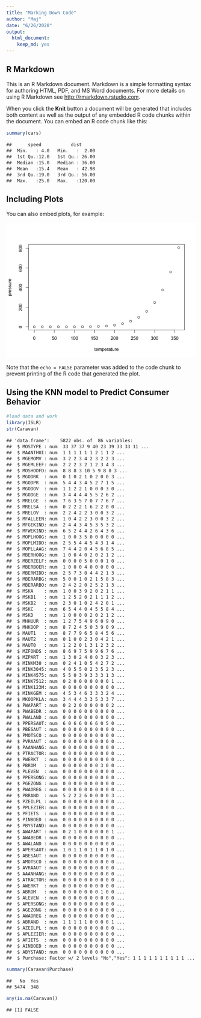 ```yaml
---
title: "Marking Down Code"
author: "Maj"
date: "6/26/2020"
output: 
  html_document: 
    keep_md: yes
---
```




## R Markdown

This is an R Markdown document. Markdown is a simple formatting syntax for authoring HTML, PDF, and MS Word documents. For more details on using R Markdown see <http://rmarkdown.rstudio.com>.

When you click the **Knit** button a document will be generated that includes both content as well as the output of any embedded R code chunks within the document. You can embed an R code chunk like this:


```r
summary(cars)
```

```
##      speed           dist       
##  Min.   : 4.0   Min.   :  2.00  
##  1st Qu.:12.0   1st Qu.: 26.00  
##  Median :15.0   Median : 36.00  
##  Mean   :15.4   Mean   : 42.98  
##  3rd Qu.:19.0   3rd Qu.: 56.00  
##  Max.   :25.0   Max.   :120.00
```

## Including Plots

You can also embed plots, for example:

![](MarkDownCode_files/figure-html/pressure-1.png)<!-- -->

Note that the `echo = FALSE` parameter was added to the code chunk to prevent printing of the R code that generated the plot.

## Using the KNN model to Predict Consumer Behavior


```r
#load data and work
library(ISLR)
str(Caravan)
```

```
## 'data.frame':	5822 obs. of  86 variables:
##  $ MOSTYPE : num  33 37 37 9 40 23 39 33 33 11 ...
##  $ MAANTHUI: num  1 1 1 1 1 1 2 1 1 2 ...
##  $ MGEMOMV : num  3 2 2 3 4 2 3 2 2 3 ...
##  $ MGEMLEEF: num  2 2 2 3 2 1 2 3 4 3 ...
##  $ MOSHOOFD: num  8 8 8 3 10 5 9 8 8 3 ...
##  $ MGODRK  : num  0 1 0 2 1 0 2 0 0 3 ...
##  $ MGODPR  : num  5 4 4 3 4 5 2 7 1 5 ...
##  $ MGODOV  : num  1 1 2 2 1 0 0 0 3 0 ...
##  $ MGODGE  : num  3 4 4 4 4 5 5 2 6 2 ...
##  $ MRELGE  : num  7 6 3 5 7 0 7 7 6 7 ...
##  $ MRELSA  : num  0 2 2 2 1 6 2 2 0 0 ...
##  $ MRELOV  : num  2 2 4 2 2 3 0 0 3 2 ...
##  $ MFALLEEN: num  1 0 4 2 2 3 0 0 3 2 ...
##  $ MFGEKIND: num  2 4 4 3 4 5 3 5 3 2 ...
##  $ MFWEKIND: num  6 5 2 4 4 2 6 4 3 6 ...
##  $ MOPLHOOG: num  1 0 0 3 5 0 0 0 0 0 ...
##  $ MOPLMIDD: num  2 5 5 4 4 5 4 3 1 4 ...
##  $ MOPLLAAG: num  7 4 4 2 0 4 5 6 8 5 ...
##  $ MBERHOOG: num  1 0 0 4 0 2 0 2 1 2 ...
##  $ MBERZELF: num  0 0 0 0 5 0 0 0 1 0 ...
##  $ MBERBOER: num  1 0 0 0 4 0 0 0 0 0 ...
##  $ MBERMIDD: num  2 5 7 3 0 4 4 2 1 3 ...
##  $ MBERARBG: num  5 0 0 1 0 2 1 5 8 3 ...
##  $ MBERARBO: num  2 4 2 2 0 2 5 2 1 3 ...
##  $ MSKA    : num  1 0 0 3 9 2 0 2 1 1 ...
##  $ MSKB1   : num  1 2 5 2 0 2 1 1 1 2 ...
##  $ MSKB2   : num  2 3 0 1 0 2 4 2 0 1 ...
##  $ MSKC    : num  6 5 4 4 0 4 5 5 8 4 ...
##  $ MSKD    : num  1 0 0 0 0 2 0 2 1 2 ...
##  $ MHHUUR  : num  1 2 7 5 4 9 6 0 9 0 ...
##  $ MHKOOP  : num  8 7 2 4 5 0 3 9 0 9 ...
##  $ MAUT1   : num  8 7 7 9 6 5 8 4 5 6 ...
##  $ MAUT2   : num  0 1 0 0 2 3 0 4 2 1 ...
##  $ MAUT0   : num  1 2 2 0 1 3 1 2 3 2 ...
##  $ MZFONDS : num  8 6 9 7 5 9 9 6 7 6 ...
##  $ MZPART  : num  1 3 0 2 4 0 0 3 2 3 ...
##  $ MINKM30 : num  0 2 4 1 0 5 4 2 7 2 ...
##  $ MINK3045: num  4 0 5 5 0 2 3 5 2 3 ...
##  $ MINK4575: num  5 5 0 3 9 3 3 3 1 3 ...
##  $ MINK7512: num  0 2 0 0 0 0 0 0 0 1 ...
##  $ MINK123M: num  0 0 0 0 0 0 0 0 0 0 ...
##  $ MINKGEM : num  4 5 3 4 6 3 3 3 2 4 ...
##  $ MKOOPKLA: num  3 4 4 4 3 3 5 3 3 7 ...
##  $ PWAPART : num  0 2 2 0 0 0 0 0 0 2 ...
##  $ PWABEDR : num  0 0 0 0 0 0 0 0 0 0 ...
##  $ PWALAND : num  0 0 0 0 0 0 0 0 0 0 ...
##  $ PPERSAUT: num  6 0 6 6 0 6 6 0 5 0 ...
##  $ PBESAUT : num  0 0 0 0 0 0 0 0 0 0 ...
##  $ PMOTSCO : num  0 0 0 0 0 0 0 0 0 0 ...
##  $ PVRAAUT : num  0 0 0 0 0 0 0 0 0 0 ...
##  $ PAANHANG: num  0 0 0 0 0 0 0 0 0 0 ...
##  $ PTRACTOR: num  0 0 0 0 0 0 0 0 0 0 ...
##  $ PWERKT  : num  0 0 0 0 0 0 0 0 0 0 ...
##  $ PBROM   : num  0 0 0 0 0 0 0 3 0 0 ...
##  $ PLEVEN  : num  0 0 0 0 0 0 0 0 0 0 ...
##  $ PPERSONG: num  0 0 0 0 0 0 0 0 0 0 ...
##  $ PGEZONG : num  0 0 0 0 0 0 0 0 0 0 ...
##  $ PWAOREG : num  0 0 0 0 0 0 0 0 0 0 ...
##  $ PBRAND  : num  5 2 2 2 6 0 0 0 0 3 ...
##  $ PZEILPL : num  0 0 0 0 0 0 0 0 0 0 ...
##  $ PPLEZIER: num  0 0 0 0 0 0 0 0 0 0 ...
##  $ PFIETS  : num  0 0 0 0 0 0 0 0 0 0 ...
##  $ PINBOED : num  0 0 0 0 0 0 0 0 0 0 ...
##  $ PBYSTAND: num  0 0 0 0 0 0 0 0 0 0 ...
##  $ AWAPART : num  0 2 1 0 0 0 0 0 0 1 ...
##  $ AWABEDR : num  0 0 0 0 0 0 0 0 0 0 ...
##  $ AWALAND : num  0 0 0 0 0 0 0 0 0 0 ...
##  $ APERSAUT: num  1 0 1 1 0 1 1 0 1 0 ...
##  $ ABESAUT : num  0 0 0 0 0 0 0 0 0 0 ...
##  $ AMOTSCO : num  0 0 0 0 0 0 0 0 0 0 ...
##  $ AVRAAUT : num  0 0 0 0 0 0 0 0 0 0 ...
##  $ AAANHANG: num  0 0 0 0 0 0 0 0 0 0 ...
##  $ ATRACTOR: num  0 0 0 0 0 0 0 0 0 0 ...
##  $ AWERKT  : num  0 0 0 0 0 0 0 0 0 0 ...
##  $ ABROM   : num  0 0 0 0 0 0 0 1 0 0 ...
##  $ ALEVEN  : num  0 0 0 0 0 0 0 0 0 0 ...
##  $ APERSONG: num  0 0 0 0 0 0 0 0 0 0 ...
##  $ AGEZONG : num  0 0 0 0 0 0 0 0 0 0 ...
##  $ AWAOREG : num  0 0 0 0 0 0 0 0 0 0 ...
##  $ ABRAND  : num  1 1 1 1 1 0 0 0 0 1 ...
##  $ AZEILPL : num  0 0 0 0 0 0 0 0 0 0 ...
##  $ APLEZIER: num  0 0 0 0 0 0 0 0 0 0 ...
##  $ AFIETS  : num  0 0 0 0 0 0 0 0 0 0 ...
##  $ AINBOED : num  0 0 0 0 0 0 0 0 0 0 ...
##  $ ABYSTAND: num  0 0 0 0 0 0 0 0 0 0 ...
##  $ Purchase: Factor w/ 2 levels "No","Yes": 1 1 1 1 1 1 1 1 1 1 ...
```

```r
summary(Caravan$Purchase)
```

```
##   No  Yes 
## 5474  348
```

```r
any(is.na(Caravan))
```

```
## [1] FALSE
```




